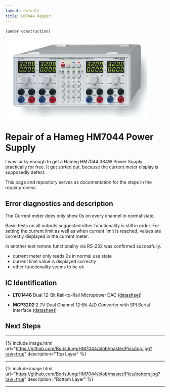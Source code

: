 ```yaml
---
layout: default
title: HM7044 Repair
---
```



```
(under construction)
```


![fronPanel](./pics/hm7044.jpg)

# Repair of a Hameg HM7044 Power Supply

I was lucky enough to get a Hameg HM7044 384W Power Supply practically for free. It got sorted out, because the current meter display is supposedly defect.

This page and repository serves as documentation for the steps in the repair process.

## Error diagnostics and description

The Current meter does only show 0s on every channel in normal state.

Basic tests on all outputs suggested other functionality is still in order. For setting the current limit as well as when current limit is reached, values are correctly displayed in the current meter. 

In another test remote functionality via RS-232 was confirmed succesfully.


- current meter only reads 0s in normal use state
- current limit value is displayed correctly
- other functionality seems to be ok


## IC Identification


- **LTC1446** Dual 12-Bit Rail-to-Rail Micropower DAC ([datasheet](https://www.analog.com/media/en/technical-documentation/data-sheets/1446fa.pdf)) 

- **MCP3202** 2.7V Dual Channel 12-Bit A/D Converter
with SPI Serial Interface ([datasheet](https://asset.conrad.com/media10/add/160267/c1/-/en/001083119DS01/datenblatt-1083119-microchip-technology-mcp3202-bisn-datenerfassungs-ic-analog-digital-wandler-adc-extern-soic-8-n.pdf))


## Next Steps

___

{% include image.html url="https://github.com/BorisJung/HM7044/blob/master/Pics/top.jpg?raw=true" description="Top Layer" %}

___

{% include image.html url="https://github.com/BorisJung/HM7044/blob/master/Pics/bottom.jpg?raw=true" description="Bottom Layer" %}
___
